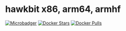 # hawkbit x86, arm64, armhf

[![Microbadger](https://images.microbadger.com/badges/image/linarotechnologies/hawkbit-update-server.svg)](http://microbadger.com/images/linarotechnologies/hawkbit-update-server "Image size")
[![Docker Stars](https://img.shields.io/docker/stars/linarotechnologies/hawkbit-update-server.svg?maxAge=86400)](https://hub.docker.com/r/linarotechnologies/hawkbit-update-server/)
[![Docker Pulls](https://img.shields.io/docker/pulls/linarotechnologies/hawkbit-update-server.svg?maxAge=86400)](https://hub.docker.com/r/linarotechnologies/hawkbit-update-server/)



